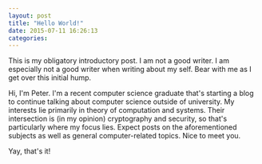 ```yaml
---
layout: post
title: "Hello World!"
date: 2015-07-11 16:26:13
categories:
---
```

This is my obligatory introductory post. I am not a good writer. I am especially not a good writer when writing about my self. Bear with me as I get over this initial hump.

Hi, I'm Peter. I'm a recent computer science graduate that's starting a blog to continue talking about computer science outside of university. My interests lie primarily in theory of computation and systems. Their intersection is (in my opinion) cryptography and security, so that's particularly where my focus lies. Expect posts on the aforementioned subjects as well as general computer-related topics. Nice to meet you.

Yay, that's it!
